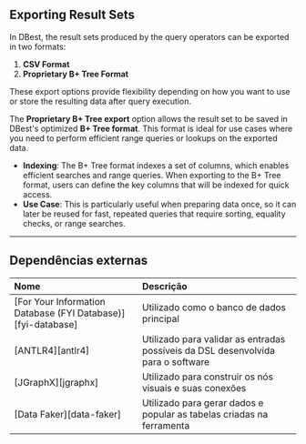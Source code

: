 
## Exporting Result Sets

In DBest, the result sets produced by the query operators can be exported in two formats:

1. **CSV Format**
2. **Proprietary B+ Tree Format**

These export options provide flexibility depending on how you want to use or store the resulting data after query execution.

The **Proprietary B+ Tree export** option allows the result set to be saved in DBest's optimized **B+ Tree format**. This format is ideal for use cases where you need to perform efficient range queries or lookups on the exported data.

- **Indexing**: The B+ Tree format indexes a set of columns, which enables efficient searches and range queries. When exporting to the B+ Tree format, users can define the key columns that will be indexed for quick access.
- **Use Case**: This is particularly useful when preparing data once, so it can later be reused for fast, repeated queries that require sorting, equality checks, or range searches.

---




## Dependências externas

| Nome                                                         | Descrição                                                                        |
| :----------------------------------------------------------- | :------------------------------------------------------------------------------- |
| [For Your Information Database (FYI Database)][fyi-database] | Utilizado como o banco de dados principal                                        |
| [ANTLR4][antlr4]                                             | Utilizado para validar as entradas possíveis da DSL desenvolvida para o software |
| [JGraphX][jgraphx]                                           | Utilizado para construir os nós visuais e suas conexões                          |
| [Data Faker][data-faker]                                     | Utilizado para gerar dados e popular as tabelas criadas na ferramenta            |
